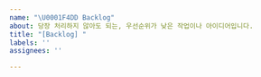 ```yaml
---
name: "\U0001F4DD Backlog"
about: 당장 처리하지 않아도 되는, 우선순위가 낮은 작업이나 아이디어입니다.
title: "[Backlog] "
labels: ''
assignees: ''

---
```



